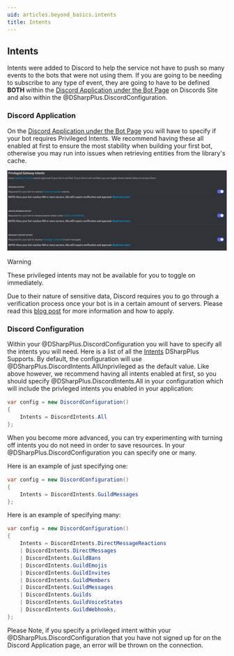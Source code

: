 ```yaml
---
uid: articles.beyond_basics.intents
title: Intents
---
```


## Intents

Intents were added to Discord to help the service not have to push so many events to the bots that were not using them.
If you are going to be needing to subscribe to any type of event, they are going to have to be defined **BOTH** within
the [Discord Application under the Bot Page][0] on Discords Site and also within the @DSharpPlus.DiscordConfiguration.

### Discord Application

On the [Discord Application under the Bot Page][0] you will have to specify if your bot requires Privileged Intents. We
recommend having these all enabled at first to ensure the most stability when building your first bot, otherwise you may
run into issues when retrieving entities from the library's cache.

![Bot Page][1]

>[!WARNING]
> These privileged intents may not be available for you to toggle on immediately.
>
> Due to their nature of sensitive data, Discord requires you to go through a verification process once your bot is in a
> certain amount of servers. Please read this [blog post][2] for more information and how to apply.

### Discord Configuration

Within your @DSharpPlus.DiscordConfiguration you will have to specify all the intents you will need. Here is a list of
all the [Intents][3] DSharpPlus Supports. By default, the configuration will use
@DSharpPlus.DiscordIntents.AllUnprivileged as the default value. Like above however, we recommend having all intents
enabled at first, so you should specify @DSharpPlus.DiscordIntents.All in your configuration which will include the
privleged intents you enabled in your application:

```csharp
var config = new DiscordConfiguration()
{
    Intents = DiscordIntents.All
};
```

When you become more advanced, you can try experimenting with turning off intents you do not need in order to save
resources. In your @DSharpPlus.DiscordConfiguration you can specify one or many.

Here is an example of just specifying one:

```csharp
var config = new DiscordConfiguration()
{
    Intents = DiscordIntents.GuildMessages
};
```

Here is an example of specifying many:

```csharp
var config = new DiscordConfiguration()
{
    Intents = DiscordIntents.DirectMessageReactions 
    | DiscordIntents.DirectMessages 
    | DiscordIntents.GuildBans 
    | DiscordIntents.GuildEmojis 
    | DiscordIntents.GuildInvites 
    | DiscordIntents.GuildMembers
    | DiscordIntents.GuildMessages
    | DiscordIntents.Guilds
    | DiscordIntents.GuildVoiceStates 
    | DiscordIntents.GuildWebhooks,
};
```

Please Note, if you specify a privileged intent within your @DSharpPlus.DiscordConfiguration that you have not signed up
for on the Discord Application page, an error will be thrown on the connection.

<!-- LINKS -->
[0]: https://discord.com/developers/applications
[1]: ../../images/Intents.png
[2]: https://support.discord.com/hc/en-us/articles/360040720412-Bot-Verification-and-Data-Whitelisting
[3]: xref:DSharpPlus.DiscordIntents
